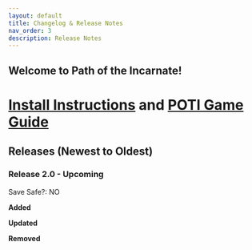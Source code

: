 ```yaml
---
layout: default
title: Changelog & Release Notes
nav_order: 3
description: Release Notes
---
```

## Welcome to Path of the Incarnate!
# [Install Instructions](https://www.modlists.net/docs/6poti/Install) and [POTI Game Guide]()

## Releases (Newest to Oldest)  

### Release 2.0 - Upcoming

Save Safe?: NO 

**Added**

**Updated**

**Removed**

